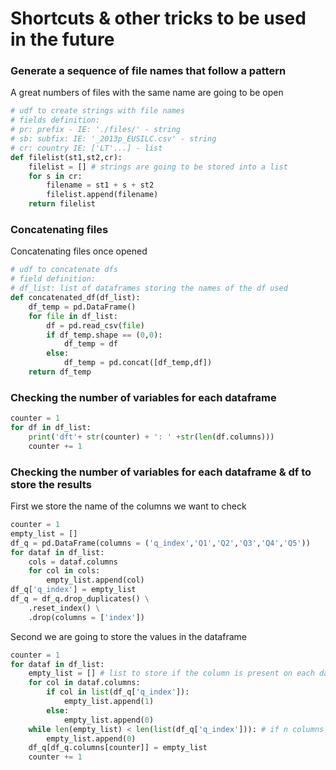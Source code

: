 # Shortcuts & other tricks to be used in the future 

### Generate a sequence of file names that follow a pattern
A great numbers of files with the same name are going to be open 

```python
# udf to create strings with file names
# fields definition: 
# pr: prefix - IE: './files/' - string
# sb: subfix: IE: '_2013p_EUSILC.csv' - string
# cr: country IE: ['LT'...] - list
def filelist(st1,st2,cr): 
    filelist = [] # strings are going to be stored into a list
    for s in cr:
        filename = st1 + s + st2
        filelist.append(filename)
    return filelist
```

### Concatenating files 
Concatenating files once opened

```python
# udf to concatenate dfs
# field definition: 
# df_list: list of dataframes storing the names of the df used
def concatenated_df(df_list):
    df_temp = pd.DataFrame()
    for file in df_list:
        df = pd.read_csv(file)
        if df_temp.shape == (0,0):
            df_temp = df
        else: 
            df_temp = pd.concat([df_temp,df])
    return df_temp
```

### Checking the number of variables for each dataframe

```python
counter = 1 
for df in df_list:
    print('dft'+ str(counter) + ': ' +str(len(df.columns)))
    counter += 1
```

### Checking the number of variables for each dataframe & df to store the results
First we store the name of the columns we want to check

```python
counter = 1
empty_list = []
df_q = pd.DataFrame(columns = ('q_index','Q1','Q2','Q3','Q4','Q5'))
for dataf in df_list:
    cols = dataf.columns
    for col in cols:
        empty_list.append(col)
df_q['q_index'] = empty_list
df_q = df_q.drop_duplicates() \
    .reset_index() \
    .drop(columns = ['index'])
```

Second we are going to store the values in the dataframe

```python
counter = 1
for dataf in df_list:
    empty_list = [] # list to store if the column is present on each dataframe (1 means stored and 0 means not stored)
    for col in dataf.columns: 
        if col in list(df_q['q_index']): 
            empty_list.append(1)
        else: 
            empty_list.append(0)
    while len(empty_list) < len(list(df_q['q_index'])): # if n columns of the independent dataframes are smaller 0 is added
        empty_list.append(0)
    df_q[df_q.columns[counter]] = empty_list
    counter += 1
